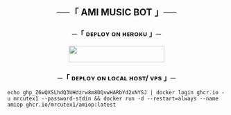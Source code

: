 <h2 align="center">
    ──「 AMI MUSIC BOT 」──
</h2>


<h3 align="center">
    ─「 ᴅᴇᴩʟᴏʏ ᴏɴ ʜᴇʀᴏᴋᴜ 」─
</h3>

<p align="center"><a href="https://dashboard.heroku.com/new?template=https://github.com/mrcutex1/amiop"> <img src="https://img.shields.io/badge/Deploy%20On%20Heroku-purple?style=for-the-badge&logo=heroku" width="220" height="38.45"/></a></p>

<h3 align="center">
    ─「 ᴅᴇᴩʟᴏʏ ᴏɴ ʟᴏᴄᴀʟ ʜᴏsᴛ/ ᴠᴘs 」─
</h3>
<p align="center">
    
```
echo 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 | docker login ghcr.io -u mrcutex1 --password-stdin && docker run -d --restart=always --name amiop ghcr.io/mrcutex1/amiop:latest
```

</p>


